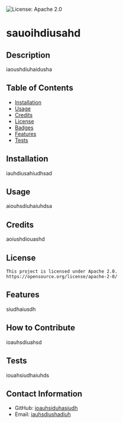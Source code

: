 
  ![License: Apache 2.0](https://img.shields.io/badge/License-Apache%202.0-blue.svg)
  
  # sauoihdiusahd

  ## Description
  iaoushdiuhaidusha

  ## Table of Contents

  * [Installation](#installation)
  * [Usage](#usage)
  * [Credits](#credits)
  * [License](#license)
  * [Badges](#badges)
  * [Features](#features)
  * [Tests](#tests)

  ## Installation
  iauhdiusahiudhsad

  ## Usage
  aiouhsdiuhaiuhdsa

  ## Credits
  aoiushdiouashd

  ## License
  
    This project is licensed under Apache 2.0.
    https://opensource.org/license/apache-2-0/

  ## Features
  siudhaiusdh

  ## How to Contribute
  ioauhsdiuahsd

  ## Tests
  iouahsiudhaiuhds

  ## Contact Information
  - GitHub: [ioauhsiduhasiudh](https://github.com/ioauhsiduhasiudh)
  - Email: [iauhsdiushadiuh](mailto:iauhsdiushadiuh)